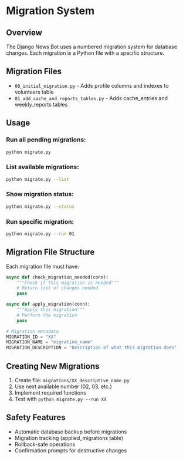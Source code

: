 # Migration System

## Overview

The Django News Bot uses a numbered migration system for database changes. Each migration is a Python file with a specific structure.

## Migration Files

- `00_initial_migration.py` - Adds profile columns and indexes to volunteers table
- `01_add_cache_and_reports_tables.py` - Adds cache_entries and weekly_reports tables

## Usage

### Run all pending migrations:
```bash
python migrate.py
```

### List available migrations:
```bash
python migrate.py --list
```

### Show migration status:
```bash
python migrate.py --status
```

### Run specific migration:
```bash
python migrate.py --run 01
```

## Migration File Structure

Each migration file must have:

```python
async def check_migration_needed(conn):
    """Check if this migration is needed"""
    # Return list of changes needed
    pass

async def apply_migration(conn):
    """Apply this migration"""
    # Perform the migration
    pass

# Migration metadata
MIGRATION_ID = "XX"
MIGRATION_NAME = "migration_name"
MIGRATION_DESCRIPTION = "Description of what this migration does"
```

## Creating New Migrations

1. Create file: `migrations/XX_descriptive_name.py`
2. Use next available number (02, 03, etc.)
3. Implement required functions
4. Test with `python migrate.py --run XX`

## Safety Features

- Automatic database backup before migrations
- Migration tracking (applied_migrations table)
- Rollback-safe operations
- Confirmation prompts for destructive changes
